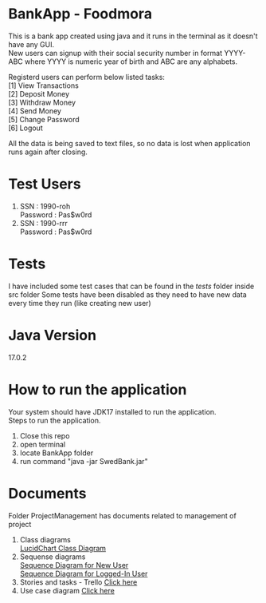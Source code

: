 # BankApp - Foodmora
This is a bank app created using java and it runs in the terminal as it doesn't have any GUI. <br />
New users can signup with their social security number in format YYYY-ABC where YYYY is numeric year of birth and ABC are any alphabets. <br />

Registerd users can perform below listed tasks: <br />
[1] View Transactions <br />
[2] Deposit Money <br />
[3] Withdraw Money <br />
[4] Send Money <br />
[5] Change Password <br />
[6] Logout <br />

All the data is being saved to text files, so no data is lost when application runs again after closing.

# Test Users
1. 	SSN : 1990-roh<br />
	Password : Pas$w0rd
2. 	SSN : 1990-rrr<br />
	Password : Pas$w0rd
	


# Tests
I have included some test cases that can be found in the _tests_ folder inside src folder
Some tests have been disabled as they need to have new data every time they run (like creating new user)


# Java Version
17.0.2

# How to run the application
Your system should have JDK17 installed to run the application. <br />
Steps to run the application. <br />
  1.  Close this repo
  2.  open terminal
  3.  locate BankApp folder
  4.  run command "java -jar SwedBank.jar"

# Documents
Folder ProjectManagement has documents related to management of project <br />
  1. Class diagrams <br />
         [LucidChart Class Diagram](https://lucid.app/lucidchart/f3c39bd8-328c-496c-a37a-b65db1ad0d5b/edit?viewport_loc=-1635%2C-167%2C3840%2C1848%2C0_0&invitationId=inv_fba2f3c4-2e37-423c-9ab1-3a1d106eda3a) <br />
  3. Sequense diagrams <br />
         [Sequence Diagram for New User](https://github.com/aggarrohit/BankApp/blob/master/ProjectManagement/SequenceDiagramPerson.png) <br />
         [Sequence Diagram for Logged-In User](https://github.com/aggarrohit/BankApp/blob/master/ProjectManagement/SequenceDiagramUser.png)
  5. Stories and tasks - Trello [Click here](https://trello.com/invite/b/zm4XgYgq/ATTIa5fa25fac4e9ece4dceef053198867db6C2C0D63/swedenbank)
  6. Use case diagram [Click here](https://github.com/aggarrohit/BankApp/blob/master/ProjectManagement/UseCaseDiagram.png)
     
